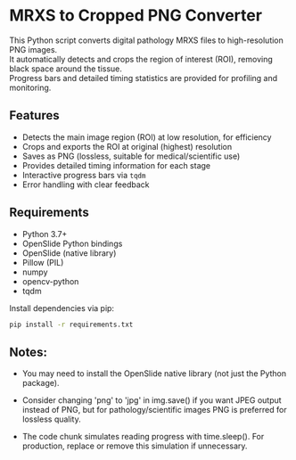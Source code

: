 # MRXS to Cropped PNG Converter

This Python script converts digital pathology MRXS files to high-resolution PNG images.  
It automatically detects and crops the region of interest (ROI), removing black space around the tissue.  
Progress bars and detailed timing statistics are provided for profiling and monitoring.

## Features

- Detects the main image region (ROI) at low resolution, for efficiency
- Crops and exports the ROI at original (highest) resolution
- Saves as PNG (lossless, suitable for medical/scientific use)
- Provides detailed timing information for each stage
- Interactive progress bars via `tqdm`
- Error handling with clear feedback

## Requirements

- Python 3.7+
- OpenSlide Python bindings
- OpenSlide (native library)
- Pillow (PIL)
- numpy
- opencv-python
- tqdm

Install dependencies via pip:

```bash
pip install -r requirements.txt
```

## Notes:
- You may need to install the OpenSlide native library (not just the Python package).

- Consider changing 'png' to 'jpg' in img.save() if you want JPEG output instead of PNG, but for pathology/scientific images PNG is preferred for lossless quality.

- The code chunk simulates reading progress with time.sleep(). For production, replace or remove this simulation if unnecessary.

